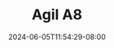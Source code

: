 --- 
title: "Agil A8"
description: "   video bokep Agil A8 instagram video full terbaru"
date: 2024-06-05T11:54:29-08:00
file_code: "ml799yv1n2w1"
draft: false
cover: "j32p9wl61we88lbe.jpg"
tags: ["Agil", "bokep-indo", "bokep-viral", "bokep-ig"]
length: 63
fld_id: "1483106"
foldername: "Agil"
categories: ["Agil"]
views: 0
---